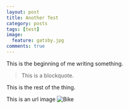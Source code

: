 ```yaml
---
layout: post
title: Another Test
category: posts
tags: [test]
image:
  feature: gatsby.jpg
comments: true
---
```


This is the beginning of me writing something.

> This is a blockquote.

This is the rest of the thing.

This is an url image ![Bike](http://upload.wikimedia.org/wikipedia/commons/5/55/Benjamin_G_Bowden_-_Spacelander_Bicycle.jpg)